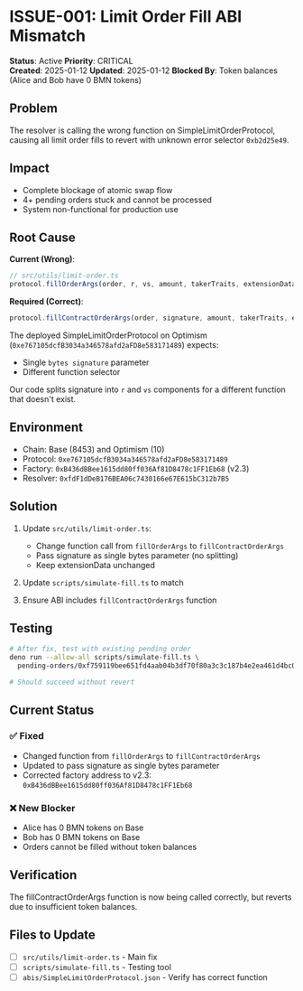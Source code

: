 # ISSUE-001: Limit Order Fill ABI Mismatch

**Status**: Active
**Priority**: CRITICAL  
**Created**: 2025-01-12
**Updated**: 2025-01-12
**Blocked By**: Token balances (Alice and Bob have 0 BMN tokens)

## Problem

The resolver is calling the wrong function on SimpleLimitOrderProtocol, causing all limit order fills to revert with unknown error selector `0xb2d25e49`.

## Impact

- Complete blockage of atomic swap flow
- 4+ pending orders stuck and cannot be processed
- System non-functional for production use

## Root Cause

**Current (Wrong)**:
```typescript
// src/utils/limit-order.ts
protocol.fillOrderArgs(order, r, vs, amount, takerTraits, extensionData)
```

**Required (Correct)**:
```typescript
protocol.fillContractOrderArgs(order, signature, amount, takerTraits, extensionData)
```

The deployed SimpleLimitOrderProtocol on Optimism (`0xe767105dcfB3034a346578afd2aFD8e583171489`) expects:
- Single `bytes signature` parameter
- Different function selector

Our code splits signature into `r` and `vs` components for a different function that doesn't exist.

## Environment

- Chain: Base (8453) and Optimism (10)
- Protocol: `0xe767105dcfB3034a346578afd2aFD8e583171489`
- Factory: `0xB436dBBee1615dd80ff036Af81D8478c1FF1Eb68` (v2.3)
- Resolver: `0xfdF1dDeB176BEA06c7430166e67E615bC312b7B5`

## Solution

1. Update `src/utils/limit-order.ts`:
   - Change function call from `fillOrderArgs` to `fillContractOrderArgs`
   - Pass signature as single bytes parameter (no splitting)
   - Keep extensionData unchanged

2. Update `scripts/simulate-fill.ts` to match

3. Ensure ABI includes `fillContractOrderArgs` function

## Testing

```bash
# After fix, test with existing pending order
deno run --allow-all scripts/simulate-fill.ts \
  pending-orders/0xf759119bee651fd4aab04b3df70f80a3c3c187b4e2ea461d4bc0c449ae6694e1.json

# Should succeed without revert
```

## Current Status

### ✅ Fixed
- Changed function from `fillOrderArgs` to `fillContractOrderArgs` 
- Updated to pass signature as single bytes parameter
- Corrected factory address to v2.3: `0xB436dBBee1615dd80ff036Af81D8478c1FF1Eb68`

### ❌ New Blocker
- Alice has 0 BMN tokens on Base
- Bob has 0 BMN tokens on Base  
- Orders cannot be filled without token balances

## Verification

The fillContractOrderArgs function is now being called correctly, but reverts due to insufficient token balances.

## Files to Update

- [ ] `src/utils/limit-order.ts` - Main fix
- [ ] `scripts/simulate-fill.ts` - Testing tool
- [ ] `abis/SimpleLimitOrderProtocol.json` - Verify has correct function